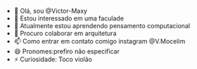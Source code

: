 - 👋 Olá, sou @Victor-Maxy
- 👀 Estou interessado em uma faculade
- 🌱 Atualmente estou aprendendo pensamento computacional
- 💞️ Procuro colaborar em arquitetura
- 📫 Como entrar em contato comigo instagram @V.Mocelim
- 😄 Pronomes:prefiro não especificar
- ⚡ Curiosidade: Toco violão

